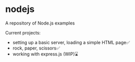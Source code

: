 # nodejs
A repository of Node.js examples

Current projects:

- setting up a basic server, loading a simple HTML page✅
- rock, paper, scissors✅
- working with express.js (WIP)⌛

